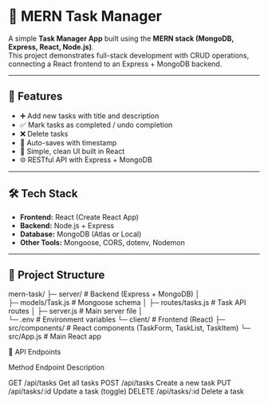 # 📝 MERN Task Manager

A simple **Task Manager App** built using the **MERN stack (MongoDB, Express, React, Node.js)**.  
This project demonstrates full-stack development with CRUD operations, connecting a React frontend to an Express + MongoDB backend.

---

## 🚀 Features
- ➕ Add new tasks with title and description  
- ✅ Mark tasks as completed / undo completion  
- ❌ Delete tasks  
- 📅 Auto-saves with timestamp  
- 🎨 Simple, clean UI built in React  
- 🌐 RESTful API with Express + MongoDB  

---

## 🛠️ Tech Stack
- **Frontend:** React (Create React App)  
- **Backend:** Node.js + Express  
- **Database:** MongoDB (Atlas or Local)  
- **Other Tools:** Mongoose, CORS, dotenv, Nodemon  

---

## 📂 Project Structure



mern-task/ 
├─ server/               # Backend (Express + MongoDB)
│  
├─ models/Task.js     # Mongoose schema 
│ 
├─ routes/tasks.js    # Task API routes
│ 
├─ server.js          # Main server file 
│  
└─ .env               # Environment variables 
└─ client/               # Frontend (React)
├─ src/components/    # React components (TaskForm, TaskList, TaskItem) 
└─ src/App.js         # Main React app


📌 API Endpoints

Method	Endpoint	Description

GET	/api/tasks	Get all tasks
POST	/api/tasks	Create a new task
PUT	/api/tasks/:id	Update a task (toggle)
DELETE	/api/tasks/:id	Delete a task



